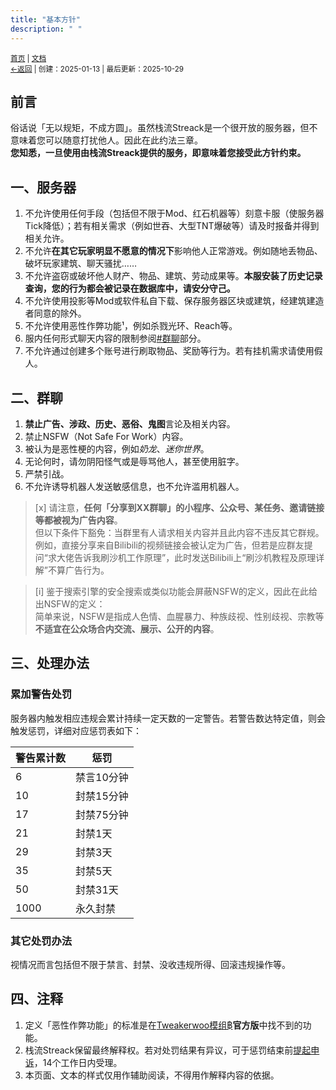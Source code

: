 ```yaml
---
title: "基本方针"
description: " "
---
```

<small id="old_menu"><a href="/Streack/">首页</a> | <a href="/Streack/doc/">文档</a></small><br><small><a href="/Streack/doc">←返回</a> |
 创建：2025-01-13 | 最后更新：2025-10-29</small><br>

## 前言
俗话说「无以规矩，不成方圆」。虽然栈流Streack是一个很开放的服务器，但不意味着您可以随意打扰他人。因此在此约法三章。<br>
**您知悉，一旦使用由栈流Streack提供的服务，即意味着您接受此方针约束。**

## 一、服务器
1. 不允许使用任何手段（包括但不限于Mod、红石机器等）刻意卡服（使服务器Tick降低）；若有相关需求（例如世吞、大型TNT爆破等）请及时报备并得到相关允许。
2. 不允许**在其它玩家明显不愿意的情况下**影响他人正常游戏。例如随地丢物品、破坏玩家建筑、聊天骚扰……
3. 不允许盗窃或破坏他人财产、物品、建筑、劳动成果等。**本服安装了历史记录查询，您的行为都会被记录在数据库中，请安分守己。**
4. 不允许使用投影等Mod或软件私自下载、保存服务器区块或建筑，经建筑建造者同意的除外。
5. 不允许使用恶性作弊功能¹，例如杀戮光环、Reach等。
6. 服内任何形式聊天内容的限制参阅[#群聊](#二、群聊)部分。
7. 不允许通过创建多个账号进行刷取物品、奖励等行为。若有挂机需求请使用假人。

## 二、群聊
1. **禁止广告、涉政、历史、恶俗、鬼图**言论及相关内容。
2. 禁止NSFW（Not Safe For Work）内容。
3. 被认为是恶性梗的内容，例如*奶龙*、*迷你世界*。
4. 无论何时，请勿阴阳怪气或是辱骂他人，甚至使用脏字。
5. 严禁引战。
6. 不允许诱导机器人发送敏感信息，也不允许滥用机器人。

> [x] 请注意，**任何「分享到XX群聊」的小程序、公众号、某任务、邀请链接等都被视为广告内容**。<br>
> 但以下条件下豁免：当群里有人请求相关内容并且此内容不违反其它群规。<br>
> 例如，直接分享来自Bilibili的视频链接会被认定为广告，但若是应群友提问“求大佬告诉我刷沙机工作原理”，此时发送Bilibili上“刷沙机教程及原理详解”不算广告行为。

> [i] 鉴于搜索引擎的安全搜索或类似功能会屏蔽NSFW的定义，因此在此给出NSFW的定义：<br>
> 简单来说，NSFW是指成人色情、血腥暴力、种族歧视、性别歧视、宗教等**不适宜在公众场合内交流、展示、公开的内容**。<br>

## 三、处理办法
### 累加警告处罚
服务器内触发相应违规会累计持续一定天数的一定警告。若警告数达特定值，则会触发惩罚，详细对应惩罚表如下：

| 警告累计数 | 惩罚 |
|-|-|
| 6 | 禁言10分钟 |
| 10 | 封禁15分钟 |
| 17 | 封禁75分钟 |
| 21 | 封禁1天 |
| 29 | 封禁3天 |
| 35 | 封禁5天 |
| 50 | 封禁31天 |
| 1000 | 永久封禁 |

### 其它处罚办法

视情况而言包括但不限于禁言、封禁、没收违规所得、回滚违规操作等。

## 四、注释

1. 定义「恶性作弊功能」的标准是在[Tweakerwoo模组฿](https://www.mcmod.cn/class/2230.html)**官方版**中找不到的功能。
2. 栈流Streack保留最终解释权。若对处罚结果有异议，可于惩罚结束前[提起申诉](https://mc.kdxiaoyi.top/Streack/#issue)，14个工作日内受理。
3. 本页面、文本的样式仅用作辅助阅读，不得用作解释内容的依据。

<script src="https://rs.kdxiaoyi.top/res/scripts/js/sober@1.0.6.min.js"></script><script src="https://mc.kdxiaoyi.top/Streack/_page/js/pmd.js"></script><script src="https://rs.kdxiaoyi.top/res/scripts/js/pmd-reRender.min.js"></script>